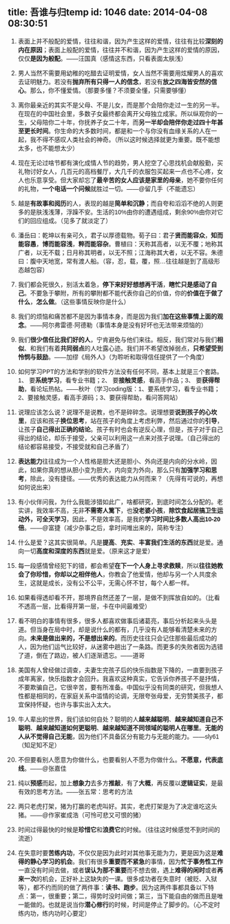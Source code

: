 title: 吾谁与归temp
id: 1046
date: 2014-04-08 08:30:51
---

1.  <span style="font-size:14px;"><span style="font-family:arial,helvetica,sans-serif;"><span style="line-height: normal;">表面上并不般配的爱情，往往和谐，因为产生这样的爱情，往往有比较**深刻的内在原因**；表面上般配的爱情，往往并不和谐，因为产生这样的爱情的原因，仅仅**是因为般配**。&mdash;&mdash;汪国真（感情这东西，只看表面太肤浅）</span></span></span>

2.  <span style="font-size:14px;"><span style="font-family:arial,helvetica,sans-serif;"><span style="font-size:14px;"><span style="font-family:arial,helvetica,sans-serif;"><span style="line-height: normal;">男人当然不需要用幼稚的吃醋去证明爱情，女人当然不需要用炫耀男人的喜欢去证明魅力。若没有**抛弃所有只得一人的信念**，若没有**放之四海皆安然的信心**。那么，你不懂爱情。（那要多懂？不须要全懂，只需要够懂）</span></span></span></span></span>

3.  <span style="font-size:14px;"><span style="font-family:arial,helvetica,sans-serif;"><span style="font-size:14px;"><span style="font-family:arial,helvetica,sans-serif;"><span style="line-height: normal; font-family: arial, helvetica, sans-serif; font-size: 14px;">离你最亲近的其实不是父母、不是儿女，而是那个会陪你走过一生的另一半。在现在的中国社会里，多数子女最终都会离开父母独立成家。所以纵观你的一生，父母陪你二十年，你抚养子女二十年，而</span>**另一半却会陪伴你走过四十年甚至更长时间**<span style="line-height: normal; font-family: arial, helvetica, sans-serif; font-size: 14px;">。你生命的大多数时间，都是和一个与你没有血缘关系的人在一起，我不得不感叹人类社会的神奇。（所以这时候选择就更为重要。既不能想太多，也不能想太少）</span></span></span></span></span>

4.  <span style="font-size:14px;"><span style="font-family:arial,helvetica,sans-serif;"><span style="font-size:14px;"><span style="font-family:arial,helvetica,sans-serif;"><span style="line-height: normal; font-family: arial, helvetica, sans-serif; font-size: 14px;"><span style="font-size:14px;"><span style="font-family:arial,helvetica,sans-serif;"><span style="line-height: normal;">现在无论过啥节都有演化成情人节的趋势，男人挖空了心思找机会献殷勤，买礼物讨好女人，几百元的高档餐厅，大几千的衣服包买起来一点也不心疼，女人也乐意享受。但大家却忘了**最辛苦的女人应该是家里的母亲**，她不要你任何的礼物，**一个电话一个问候**就胜过一切。&mdash;&mdash;@留几手（不能遗忘）</span></span></span></span></span></span></span></span>

5.  <span style="font-size:14px;"><span style="font-family:arial,helvetica,sans-serif;"><span style="font-size:14px;"><span style="font-family:arial,helvetica,sans-serif;"><span style="line-height: normal; font-family: arial, helvetica, sans-serif; font-size: 14px;"><span style="font-size:14px;"><span style="font-family:arial,helvetica,sans-serif;"><span style="font-size:14px;"><span style="font-family:arial,helvetica,sans-serif;"><span style="line-height: normal;">越是**有故事和阅历**的人，表现的越是**简单和沉静**；而自夸和滔滔不绝的人则更多的是肤浅浅薄，浮躁不安。生活的10%由你的遭遇组成，剩余90%由你对它们的回应组成。（见多了就淡定了）</span></span></span></span></span></span></span></span></span></span>

6.  <span style="font-size:14px;"><span style="font-family:arial,helvetica,sans-serif;"><span style="font-size:14px;"><span style="font-family:arial,helvetica,sans-serif;"><span style="line-height: normal; font-family: arial, helvetica, sans-serif; font-size: 14px;"><span style="font-size:14px;"><span style="font-family:arial,helvetica,sans-serif;"><span style="font-size:14px;"><span style="font-family:arial,helvetica,sans-serif;"><span style="font-size:14px;"><span style="font-family:arial,helvetica,sans-serif;"><span style="line-height: normal;">潘岳曰：乾坤以有亲可久，君子以厚德载物。荀子曰：君子**贤而能容众**，**知而能容愚**，**博而能容浅**，**粹而能容杂**。曹植曰：天称其高者，以无不覆；地称其广者，以无不载；日月称其明者，以无不照；江海称其大者，以无不容。朱德曰：腹中天地宽，常有渡人船。（容，忍，载，覆，照&hellip;往往越是到了高级形态越包容）</span></span></span></span></span></span></span></span></span></span></span></span>

7.  <span style="font-size:14px;"><span style="font-family:arial,helvetica,sans-serif;"><span style="font-size:14px;"><span style="font-family:arial,helvetica,sans-serif;"><span style="line-height: normal; font-family: arial, helvetica, sans-serif; font-size: 14px;"><span style="font-size:14px;"><span style="font-family:arial,helvetica,sans-serif;"><span style="font-size:14px;"><span style="font-family:arial,helvetica,sans-serif;"><span style="font-size:14px;"><span style="font-family:arial,helvetica,sans-serif;"><span style="font-size:14px;"><span style="font-family:arial,helvetica,sans-serif;"><span style="line-height: normal;">我们都会死很久，别活太着急，**停下来好好想想再干活**，**瞎忙只是感动了自己**。不要急于攀附，所有的攀附都不能代表你自己的价值，你的**价值在于做了什么**，**怎么做**。（这些事情反映你是什么）</span></span></span></span></span></span></span></span></span></span></span></span></span></span>

8.  <span style="font-size:14px;"><span style="font-family:arial,helvetica,sans-serif;"><span style="font-size:14px;"><span style="font-family:arial,helvetica,sans-serif;"><span style="line-height: normal; font-family: arial, helvetica, sans-serif; font-size: 14px;"><span style="font-size:14px;"><span style="font-family:arial,helvetica,sans-serif;"><span style="font-size:14px;"><span style="font-family:arial,helvetica,sans-serif;"><span style="font-size:14px;"><span style="font-family:arial,helvetica,sans-serif;"><span style="font-size:14px;"><span style="font-family:arial,helvetica,sans-serif;"><span style="font-size:14px;"><span style="font-family:arial,helvetica,sans-serif;"><span style="line-height: normal;">我们的烦恼和痛苦都不是因为事情本身，而是因为我们**加在这些事情上面的观念**。&mdash;&mdash;阿尔弗雷德&middot;阿德勒（事情本身是没有好坏也无法带来烦恼的）</span></span></span></span></span></span></span></span></span></span></span></span></span></span></span></span>

9.  <span style="font-size:14px;"><span style="font-family:arial,helvetica,sans-serif;"><span style="font-size:14px;"><span style="font-family:arial,helvetica,sans-serif;"><span style="line-height: normal; font-family: arial, helvetica, sans-serif; font-size: 14px;"><span style="font-size:14px;"><span style="font-family:arial,helvetica,sans-serif;"><span style="font-size:14px;"><span style="font-family:arial,helvetica,sans-serif;"><span style="font-size:14px;"><span style="font-family:arial,helvetica,sans-serif;"><span style="font-size:14px;"><span style="font-family:arial,helvetica,sans-serif;"><span style="font-size:14px;"><span style="font-family:arial,helvetica,sans-serif;"><span style="font-size:14px;"><span style="font-family:arial,helvetica,sans-serif;"><span style="line-height: normal;">我们**很少信任比我们好的人**，宁肯避免与他们来往。相反，我们常对与我们**相似**、和我们有着**共同弱点**的人吐露心迹。我们并不希望改掉弱点，**只希望受到怜悯与鼓励**。&mdash;&mdash;加缪《局外人》（为聆听和取得信任提供了一个角度）</span></span></span></span></span></span></span></span></span></span></span></span></span></span></span></span></span></span>

10.  <span style="font-size:14px;"><span style="font-family:arial,helvetica,sans-serif;"><span style="font-size:14px;"><span style="font-family:arial,helvetica,sans-serif;"><span style="line-height: normal; font-family: arial, helvetica, sans-serif; font-size: 14px;"><span style="font-size:14px;"><span style="font-family:arial,helvetica,sans-serif;"><span style="font-size:14px;"><span style="font-family:arial,helvetica,sans-serif;"><span style="font-size:14px;"><span style="font-family:arial,helvetica,sans-serif;"><span style="font-size:14px;"><span style="font-family:arial,helvetica,sans-serif;"><span style="font-size:14px;"><span style="font-family:arial,helvetica,sans-serif;"><span style="font-size:14px;"><span style="font-family:arial,helvetica,sans-serif;"><span style="font-size:14px;"><span style="font-family:arial,helvetica,sans-serif;"><span style="line-height: normal;">如何学习PPT的方法和学别的软件方法没有任何不同，基本上就是三个套路。1、 要**系统学习**，看专业书籍；2、 要**接触灵感**，看高手作品；3、 要**获得帮助**，看论坛热帖。&mdash;&mdash;秋叶（学习coding版：1、要系统学习，看专业书籍；2、要接触灵感，看高手源码；3、要获得帮助，看问答网站）</span></span></span></span></span></span></span></span></span></span></span></span></span></span></span></span></span></span></span></span>

11.  <span style="font-size:14px;"><span style="font-family:arial,helvetica,sans-serif;"><span style="font-size:14px;"><span style="font-family:arial,helvetica,sans-serif;"><span style="line-height: normal; font-family: arial, helvetica, sans-serif; font-size: 14px;"><span style="font-size:14px;"><span style="font-family:arial,helvetica,sans-serif;"><span style="font-size:14px;"><span style="font-family:arial,helvetica,sans-serif;"><span style="font-size:14px;"><span style="font-family:arial,helvetica,sans-serif;"><span style="font-size:14px;"><span style="font-family:arial,helvetica,sans-serif;"><span style="font-size:14px;"><span style="font-family:arial,helvetica,sans-serif;"><span style="font-size:14px;"><span style="font-family:arial,helvetica,sans-serif;"><span style="font-size:14px;"><span style="font-family:arial,helvetica,sans-serif;"><span style="font-size:14px;"><span style="font-family:arial,helvetica,sans-serif;"><span style="line-height: normal;">说理应该怎么说？说理不是说教，也不是碎碎念。说理想要**说到孩子的心坎里**，应该和孩子**换位思考**，站在孩子的角度上考虑利弊，然后通过你的**引导**，让孩子**自己得出正确的结论**。孩子有时也会有逆反心理，但是，孩子对于自己得出的结论，却乐于接受，父亲可以利用这一点来对孩子说理。（自己得出的结论都容易接受，不接受就和自己矛盾了）</span></span></span></span></span></span></span></span></span></span></span></span></span></span></span></span></span></span></span></span></span></span>

12.  <span style="font-size:14px;"><span style="font-family:arial,helvetica,sans-serif;"><span style="font-size:14px;"><span style="font-family:arial,helvetica,sans-serif;"><span style="line-height: normal; font-family: arial, helvetica, sans-serif; font-size: 14px;"><span style="font-size:14px;"><span style="font-family:arial,helvetica,sans-serif;"><span style="font-size:14px;"><span style="font-family:arial,helvetica,sans-serif;"><span style="font-size:14px;"><span style="font-family:arial,helvetica,sans-serif;"><span style="font-size:14px;"><span style="font-family:arial,helvetica,sans-serif;"><span style="font-size:14px;"><span style="font-family:arial,helvetica,sans-serif;"><span style="font-size:14px;"><span style="font-family:arial,helvetica,sans-serif;"><span style="font-size:14px;"><span style="font-family:arial,helvetica,sans-serif;"><span style="font-size:14px;"><span style="font-family:arial,helvetica,sans-serif;"><span style="font-size:14px;"><span style="font-family:arial,helvetica,sans-serif;"><span style="line-height: normal;">**表达能力**往往成为一个人性格是胆大还是胆小、外向还是内向的分水岭，因此，如果你真的想从胆小变为胆大，内向变为外向，那么只有**加强学习和思考**，除此，没有捷径。&mdash;&mdash;优秀的表达能力从何而来？（先得有可说的，再想如何说出来）</span></span></span></span></span></span></span></span></span></span></span></span></span></span></span></span></span></span></span></span></span></span></span></span>

13.  <span style="font-size:14px;"><span style="font-family:arial,helvetica,sans-serif;"><span style="font-size:14px;"><span style="font-family:arial,helvetica,sans-serif;"><span style="line-height: normal; font-family: arial, helvetica, sans-serif; font-size: 14px;"><span style="font-size:14px;"><span style="font-family:arial,helvetica,sans-serif;"><span style="font-size:14px;"><span style="font-family:arial,helvetica,sans-serif;"><span style="font-size:14px;"><span style="font-family:arial,helvetica,sans-serif;"><span style="font-size:14px;"><span style="font-family:arial,helvetica,sans-serif;"><span style="font-size:14px;"><span style="font-family:arial,helvetica,sans-serif;"><span style="font-size:14px;"><span style="font-family:arial,helvetica,sans-serif;"><span style="font-size:14px;"><span style="font-family:arial,helvetica,sans-serif;"><span style="font-size:14px;"><span style="font-family:arial,helvetica,sans-serif;"><span style="font-size:14px;"><span style="font-family:arial,helvetica,sans-serif;"><span style="font-size:14px;"><span style="font-family:arial,helvetica,sans-serif;"><span style="line-height: normal;">有小伙伴问我，为什么我能涉猎如此广，啥都研究，到底时间怎么分配的。老实讲，我效率不高，无非**不需寄人篱下**，也**没老婆小孩**，**除饮食起居搞卫生运动外，可全天学习**，因此，不是效率高，是我的**学习时间比多数人高出10-20倍**。&mdash;&mdash;@富捷（减少杂事之后，拿时间堆出来的，简称专注）</span></span></span></span></span></span></span></span></span></span></span></span></span></span></span></span></span></span></span></span></span></span></span></span></span></span>

14.  <span style="font-size:14px;"><span style="font-family:arial,helvetica,sans-serif;"><span style="font-size:14px;"><span style="font-family:arial,helvetica,sans-serif;"><span style="line-height: normal; font-family: arial, helvetica, sans-serif; font-size: 14px;"><span style="font-size:14px;"><span style="font-family:arial,helvetica,sans-serif;"><span style="font-size:14px;"><span style="font-family:arial,helvetica,sans-serif;"><span style="font-size:14px;"><span style="font-family:arial,helvetica,sans-serif;"><span style="font-size:14px;"><span style="font-family:arial,helvetica,sans-serif;"><span style="font-size:14px;"><span style="font-family:arial,helvetica,sans-serif;"><span style="font-size:14px;"><span style="font-family:arial,helvetica,sans-serif;"><span style="font-size:14px;"><span style="font-family:arial,helvetica,sans-serif;"><span style="font-size:14px;"><span style="font-family:arial,helvetica,sans-serif;"><span style="font-size:14px;"><span style="font-family:arial,helvetica,sans-serif;"><span style="font-size:14px;"><span style="font-family:arial,helvetica,sans-serif;"><span style="font-size:14px;"><span style="font-family:arial,helvetica,sans-serif;"><span style="line-height: normal;">什么是爱？这其实很简单。凡是**提高**、**充实**、**丰富我们生活的东西**就是爱。通向一切**高度和深度的东西**就是爱。（原来这才是爱）</span></span></span></span></span></span></span></span></span></span></span></span></span></span></span></span></span></span></span></span></span></span></span></span></span></span></span></span>

15.  <span style="font-size:14px;"><span style="font-family:arial,helvetica,sans-serif;"><span style="font-size:14px;"><span style="font-family:arial,helvetica,sans-serif;"><span style="line-height: normal; font-family: arial, helvetica, sans-serif; font-size: 14px;"><span style="font-size:14px;"><span style="font-family:arial,helvetica,sans-serif;"><span style="font-size:14px;"><span style="font-family:arial,helvetica,sans-serif;"><span style="font-size:14px;"><span style="font-family:arial,helvetica,sans-serif;"><span style="font-size:14px;"><span style="font-family:arial,helvetica,sans-serif;"><span style="font-size:14px;"><span style="font-family:arial,helvetica,sans-serif;"><span style="font-size:14px;"><span style="font-family:arial,helvetica,sans-serif;"><span style="font-size:14px;"><span style="font-family:arial,helvetica,sans-serif;"><span style="font-size:14px;"><span style="font-family:arial,helvetica,sans-serif;"><span style="font-size:14px;"><span style="font-family:arial,helvetica,sans-serif;"><span style="font-size:14px;"><span style="font-family:arial,helvetica,sans-serif;"><span style="font-size:14px;"><span style="font-family:arial,helvetica,sans-serif;"><span style="font-size:14px;"><span style="font-family:arial,helvetica,sans-serif;"><span style="line-height: normal;">每一段感情曾经犯下的错，都会希望**在下一个人身上寻求救赎**，所以**往往她教会了你珍惜，你却以之相伴他人**，你教会了他爱情，他却与另一个人共度余生，这就是成长，没有公不公平，无需心怀不甘，每个人都一样。</span></span></span></span></span></span></span></span></span></span></span></span></span></span></span></span></span></span></span></span></span></span></span></span></span></span></span></span></span></span>

16.  <span style="font-size:14px;"><span style="font-family:arial,helvetica,sans-serif;"><span style="font-size:14px;"><span style="font-family:arial,helvetica,sans-serif;"><span style="line-height: normal; font-family: arial, helvetica, sans-serif; font-size: 14px;"><span style="font-size:14px;"><span style="font-family:arial,helvetica,sans-serif;"><span style="font-size:14px;"><span style="font-family:arial,helvetica,sans-serif;"><span style="font-size:14px;"><span style="font-family:arial,helvetica,sans-serif;"><span style="font-size:14px;"><span style="font-family:arial,helvetica,sans-serif;"><span style="font-size:14px;"><span style="font-family:arial,helvetica,sans-serif;"><span style="font-size:14px;"><span style="font-family:arial,helvetica,sans-serif;"><span style="font-size:14px;"><span style="font-family:arial,helvetica,sans-serif;"><span style="font-size:14px;"><span style="font-family:arial,helvetica,sans-serif;"><span style="font-size:14px;"><span style="font-family:arial,helvetica,sans-serif;"><span style="font-size:14px;"><span style="font-family:arial,helvetica,sans-serif;"><span style="font-size:14px;"><span style="font-family:arial,helvetica,sans-serif;"><span style="font-size:14px;"><span style="font-family:arial,helvetica,sans-serif;"><span style="font-size:14px;"><span style="font-family:arial,helvetica,sans-serif;"><span style="line-height: normal;">如果看得透却看不开，那境界自然还差了一层，是做不到挥放自如的。（比看不透高一层，比看得开第一层，卡在中间最难受）</span></span></span></span></span></span></span></span></span></span></span></span></span></span></span></span></span></span></span></span></span></span></span></span></span></span></span></span></span></span></span></span>

17.  <span style="font-size:14px;"><span style="font-family:arial,helvetica,sans-serif;"><span style="font-size:14px;"><span style="font-family:arial,helvetica,sans-serif;"><span style="line-height: normal; font-family: arial, helvetica, sans-serif; font-size: 14px;"><span style="font-size:14px;"><span style="font-family:arial,helvetica,sans-serif;"><span style="font-size:14px;"><span style="font-family:arial,helvetica,sans-serif;"><span style="font-size:14px;"><span style="font-family:arial,helvetica,sans-serif;"><span style="font-size:14px;"><span style="font-family:arial,helvetica,sans-serif;"><span style="font-size:14px;"><span style="font-family:arial,helvetica,sans-serif;"><span style="font-size:14px;"><span style="font-family:arial,helvetica,sans-serif;"><span style="font-size:14px;"><span style="font-family:arial,helvetica,sans-serif;"><span style="font-size:14px;"><span style="font-family:arial,helvetica,sans-serif;"><span style="font-size:14px;"><span style="font-family:arial,helvetica,sans-serif;"><span style="font-size:14px;"><span style="font-family:arial,helvetica,sans-serif;"><span style="font-size:14px;"><span style="font-family:arial,helvetica,sans-serif;"><span style="font-size:14px;"><span style="font-family:arial,helvetica,sans-serif;"><span style="font-size:14px;"><span style="font-family:arial,helvetica,sans-serif;"><span style="line-height: normal; font-family: arial, helvetica, sans-serif; font-size: 14px;">看不明白的事情有很多，很多人都喜欢做事后诸葛亮，事后分析起来头头是道。但当身在局中时，却是说什么的都有，几乎没有人能够看清楚未来的方向。</span>**未来是做出来的，不是想出来的**<span style="line-height: normal; font-family: arial, helvetica, sans-serif; font-size: 14px;">。而历史往往只会记住那些最后成功的人，因为他们运气比较好，从迷雾中趟出了一条路。而更多的失败者因为选错了道，倒在了路边，被人们逐渐遗忘。&mdash;&mdash;道哥</span></span></span></span></span></span></span></span></span></span></span></span></span></span></span></span></span></span></span></span></span></span></span></span></span></span></span></span></span></span></span></span>

18.  <span style="font-size:14px;"><span style="font-family:arial,helvetica,sans-serif;"><span style="font-size:14px;"><span style="font-family:arial,helvetica,sans-serif;"><span style="line-height: normal; font-family: arial, helvetica, sans-serif; font-size: 14px;"><span style="font-size:14px;"><span style="font-family:arial,helvetica,sans-serif;"><span style="font-size:14px;"><span style="font-family:arial,helvetica,sans-serif;"><span style="font-size:14px;"><span style="font-family:arial,helvetica,sans-serif;"><span style="font-size:14px;"><span style="font-family:arial,helvetica,sans-serif;"><span style="font-size:14px;"><span style="font-family:arial,helvetica,sans-serif;"><span style="font-size:14px;"><span style="font-family:arial,helvetica,sans-serif;"><span style="font-size:14px;"><span style="font-family:arial,helvetica,sans-serif;"><span style="font-size:14px;"><span style="font-family:arial,helvetica,sans-serif;"><span style="font-size:14px;"><span style="font-family:arial,helvetica,sans-serif;"><span style="font-size:14px;"><span style="font-family:arial,helvetica,sans-serif;"><span style="font-size:14px;"><span style="font-family:arial,helvetica,sans-serif;"><span style="font-size:14px;"><span style="font-family:arial,helvetica,sans-serif;"><span style="font-size:14px;"><span style="font-family:arial,helvetica,sans-serif;"><span style="line-height: normal; font-family: arial, helvetica, sans-serif; font-size: 14px;"><span style="font-size:14px;"><span style="font-family:arial,helvetica,sans-serif;"><span style="line-height: normal;">美国有人曾经做过调查，夫妻生完孩子后的快乐指数是下降的，一直要到孩子成年离家，快乐指数才会回升。我喜欢这种真实，它告诉你养孩子不是抒情，不要欺骗自己，它很辛苦，要有所准备。中国似乎没有同类的研究，但我想人性都是相同的，在家庭关系中滥情的论调，无限夸张母爱，无穷赞美孩子，都宜保持怀疑，也许与事实出入太大。</span></span></span></span></span></span></span></span></span></span></span></span></span></span></span></span></span></span></span></span></span></span></span></span></span></span></span></span></span></span></span></span></span></span></span>

19.  <span style="font-size:14px;"><span style="font-family:arial,helvetica,sans-serif;"><span style="font-size:14px;"><span style="font-family:arial,helvetica,sans-serif;"><span style="line-height: normal; font-family: arial, helvetica, sans-serif; font-size: 14px;"><span style="font-size:14px;"><span style="font-family:arial,helvetica,sans-serif;"><span style="font-size:14px;"><span style="font-family:arial,helvetica,sans-serif;"><span style="font-size:14px;"><span style="font-family:arial,helvetica,sans-serif;"><span style="font-size:14px;"><span style="font-family:arial,helvetica,sans-serif;"><span style="font-size:14px;"><span style="font-family:arial,helvetica,sans-serif;"><span style="font-size:14px;"><span style="font-family:arial,helvetica,sans-serif;"><span style="font-size:14px;"><span style="font-family:arial,helvetica,sans-serif;"><span style="font-size:14px;"><span style="font-family:arial,helvetica,sans-serif;"><span style="font-size:14px;"><span style="font-family:arial,helvetica,sans-serif;"><span style="font-size:14px;"><span style="font-family:arial,helvetica,sans-serif;"><span style="font-size:14px;"><span style="font-family:arial,helvetica,sans-serif;"><span style="font-size:14px;"><span style="font-family:arial,helvetica,sans-serif;"><span style="font-size:14px;"><span style="font-family:arial,helvetica,sans-serif;"><span style="line-height: normal; font-family: arial, helvetica, sans-serif; font-size: 14px;"><span style="font-size:14px;"><span style="font-family:arial,helvetica,sans-serif;"><span style="font-size:14px;"><span style="font-family:arial,helvetica,sans-serif;"><span style="line-height: normal;">牛人辈出的世界，我们该如何自处？聪明的人**越来越聪明**、**越来越知道自己不聪明**、**越来越知道如何更聪明**、**越来越知道不同领域的聪明人在哪里**。**无能的人从不觉得自己无能**，因为他们不具备区分有能力与无能的能力。&mdash;&mdash;sly61（知足知不足）</span></span></span></span></span></span></span></span></span></span></span></span></span></span></span></span></span></span></span></span></span></span></span></span></span></span></span></span></span></span></span></span></span></span></span></span></span>

20.  <span style="font-size:14px;"><span style="font-family:arial,helvetica,sans-serif;"><span style="font-size:14px;"><span style="font-family:arial,helvetica,sans-serif;"><span style="line-height: normal; font-family: arial, helvetica, sans-serif; font-size: 14px;"><span style="font-size:14px;"><span style="font-family:arial,helvetica,sans-serif;"><span style="font-size:14px;"><span style="font-family:arial,helvetica,sans-serif;"><span style="font-size:14px;"><span style="font-family:arial,helvetica,sans-serif;"><span style="font-size:14px;"><span style="font-family:arial,helvetica,sans-serif;"><span style="font-size:14px;"><span style="font-family:arial,helvetica,sans-serif;"><span style="font-size:14px;"><span style="font-family:arial,helvetica,sans-serif;"><span style="font-size:14px;"><span style="font-family:arial,helvetica,sans-serif;"><span style="font-size:14px;"><span style="font-family:arial,helvetica,sans-serif;"><span style="font-size:14px;"><span style="font-family:arial,helvetica,sans-serif;"><span style="font-size:14px;"><span style="font-family:arial,helvetica,sans-serif;"><span style="font-size:14px;"><span style="font-family:arial,helvetica,sans-serif;"><span style="font-size:14px;"><span style="font-family:arial,helvetica,sans-serif;"><span style="font-size:14px;"><span style="font-family:arial,helvetica,sans-serif;"><span style="line-height: normal; font-family: arial, helvetica, sans-serif; font-size: 14px;"><span style="font-size:14px;"><span style="font-family:arial,helvetica,sans-serif;"><span style="font-size:14px;"><span style="font-family:arial,helvetica,sans-serif;"><span style="font-size:14px;"><span style="font-family:arial,helvetica,sans-serif;"><span style="line-height: normal;">不但要看别人愿意为你做什么，也要看别人不愿为你做什么。**不愿意，代表底线**。&mdash;&mdash;@张嘉佳</span></span></span></span></span></span></span></span></span></span></span></span></span></span></span></span></span></span></span></span></span></span></span></span></span></span></span></span></span></span></span></span></span></span></span></span></span></span></span>

21.  <span style="font-size:14px;"><span style="font-family:arial,helvetica,sans-serif;"><span style="font-size:14px;"><span style="font-family:arial,helvetica,sans-serif;"><span style="line-height: normal; font-family: arial, helvetica, sans-serif; font-size: 14px;"><span style="font-size:14px;"><span style="font-family:arial,helvetica,sans-serif;"><span style="font-size:14px;"><span style="font-family:arial,helvetica,sans-serif;"><span style="font-size:14px;"><span style="font-family:arial,helvetica,sans-serif;"><span style="font-size:14px;"><span style="font-family:arial,helvetica,sans-serif;"><span style="font-size:14px;"><span style="font-family:arial,helvetica,sans-serif;"><span style="font-size:14px;"><span style="font-family:arial,helvetica,sans-serif;"><span style="font-size:14px;"><span style="font-family:arial,helvetica,sans-serif;"><span style="font-size:14px;"><span style="font-family:arial,helvetica,sans-serif;"><span style="font-size:14px;"><span style="font-family:arial,helvetica,sans-serif;"><span style="font-size:14px;"><span style="font-family:arial,helvetica,sans-serif;"><span style="font-size:14px;"><span style="font-family:arial,helvetica,sans-serif;"><span style="font-size:14px;"><span style="font-family:arial,helvetica,sans-serif;"><span style="font-size:14px;"><span style="font-family:arial,helvetica,sans-serif;"><span style="line-height: normal; font-family: arial, helvetica, sans-serif; font-size: 14px;"><span style="font-size:14px;"><span style="font-family:arial,helvetica,sans-serif;"><span style="font-size:14px;"><span style="font-family:arial,helvetica,sans-serif;"><span style="font-size:14px;"><span style="font-family:arial,helvetica,sans-serif;"><span style="font-size:14px;"><span style="font-family:arial,helvetica,sans-serif;"><span style="line-height: normal;">纯以**预感**而起，加上**想象力**去多方**推敲**，有了**大概**，再反覆以**逻辑证实**，是最有效的思考方法。&mdash;&mdash;张五常：思考的方法</span></span></span></span></span></span></span></span></span></span></span></span></span></span></span></span></span></span></span></span></span></span></span></span></span></span></span></span></span></span></span></span></span></span></span></span></span></span></span></span></span>

22.  <span style="font-size:14px;"><span style="font-family:arial,helvetica,sans-serif;"><span style="font-size:14px;"><span style="font-family:arial,helvetica,sans-serif;"><span style="line-height: normal; font-family: arial, helvetica, sans-serif; font-size: 14px;"><span style="font-size:14px;"><span style="font-family:arial,helvetica,sans-serif;"><span style="font-size:14px;"><span style="font-family:arial,helvetica,sans-serif;"><span style="font-size:14px;"><span style="font-family:arial,helvetica,sans-serif;"><span style="font-size:14px;"><span style="font-family:arial,helvetica,sans-serif;"><span style="font-size:14px;"><span style="font-family:arial,helvetica,sans-serif;"><span style="font-size:14px;"><span style="font-family:arial,helvetica,sans-serif;"><span style="font-size:14px;"><span style="font-family:arial,helvetica,sans-serif;"><span style="font-size:14px;"><span style="font-family:arial,helvetica,sans-serif;"><span style="font-size:14px;"><span style="font-family:arial,helvetica,sans-serif;"><span style="font-size:14px;"><span style="font-family:arial,helvetica,sans-serif;"><span style="font-size:14px;"><span style="font-family:arial,helvetica,sans-serif;"><span style="font-size:14px;"><span style="font-family:arial,helvetica,sans-serif;"><span style="font-size:14px;"><span style="font-family:arial,helvetica,sans-serif;"><span style="line-height: normal; font-family: arial, helvetica, sans-serif; font-size: 14px;"><span style="font-size:14px;"><span style="font-family:arial,helvetica,sans-serif;"><span style="font-size:14px;"><span style="font-family:arial,helvetica,sans-serif;"><span style="font-size:14px;"><span style="font-family:arial,helvetica,sans-serif;"><span style="font-size:14px;"><span style="font-family:arial,helvetica,sans-serif;"><span style="font-size:14px;"><span style="font-family:arial,helvetica,sans-serif;"><span style="line-height: normal;">两只老虎打架，猪为打赢的老虎叫好。其实，老虎打架是为了决定谁吃这头猪。&mdash;&mdash;@作家崔成浩（可怜可悲又可恨的猪）</span></span></span></span></span></span></span></span></span></span></span></span></span></span></span></span></span></span></span></span></span></span></span></span></span></span></span></span></span></span></span></span></span></span></span></span></span></span></span></span></span></span></span>

23.  <span style="font-size:14px;"><span style="font-family:arial,helvetica,sans-serif;"><span style="font-size:14px;"><span style="font-family:arial,helvetica,sans-serif;"><span style="line-height: normal; font-family: arial, helvetica, sans-serif; font-size: 14px;"><span style="font-size:14px;"><span style="font-family:arial,helvetica,sans-serif;"><span style="font-size:14px;"><span style="font-family:arial,helvetica,sans-serif;"><span style="font-size:14px;"><span style="font-family:arial,helvetica,sans-serif;"><span style="font-size:14px;"><span style="font-family:arial,helvetica,sans-serif;"><span style="font-size:14px;"><span style="font-family:arial,helvetica,sans-serif;"><span style="font-size:14px;"><span style="font-family:arial,helvetica,sans-serif;"><span style="font-size:14px;"><span style="font-family:arial,helvetica,sans-serif;"><span style="font-size:14px;"><span style="font-family:arial,helvetica,sans-serif;"><span style="font-size:14px;"><span style="font-family:arial,helvetica,sans-serif;"><span style="font-size:14px;"><span style="font-family:arial,helvetica,sans-serif;"><span style="font-size:14px;"><span style="font-family:arial,helvetica,sans-serif;"><span style="font-size:14px;"><span style="font-family:arial,helvetica,sans-serif;"><span style="font-size:14px;"><span style="font-family:arial,helvetica,sans-serif;"><span style="line-height: normal; font-family: arial, helvetica, sans-serif; font-size: 14px;"><span style="font-size:14px;"><span style="font-family:arial,helvetica,sans-serif;"><span style="font-size:14px;"><span style="font-family:arial,helvetica,sans-serif;"><span style="font-size:14px;"><span style="font-family:arial,helvetica,sans-serif;"><span style="font-size:14px;"><span style="font-family:arial,helvetica,sans-serif;"><span style="font-size:14px;"><span style="font-family:arial,helvetica,sans-serif;"><span style="font-size:14px;"><span style="font-family:arial,helvetica,sans-serif;"><span style="line-height: normal;">时间过得最快的时候是**珍惜它**和**浪费它**的时候。（往往这时候感觉不到时间的流逝）</span></span></span></span></span></span></span></span></span></span></span></span></span></span></span></span></span></span></span></span></span></span></span></span></span></span></span></span></span></span></span></span></span></span></span></span></span></span></span></span></span></span></span></span></span>

24.  <span style="font-size:14px;"><span style="font-family:arial,helvetica,sans-serif;"><span style="font-size:14px;"><span style="font-family:arial,helvetica,sans-serif;"><span style="line-height: normal; font-family: arial, helvetica, sans-serif; font-size: 14px;"><span style="font-size:14px;"><span style="font-family:arial,helvetica,sans-serif;"><span style="font-size:14px;"><span style="font-family:arial,helvetica,sans-serif;"><span style="font-size:14px;"><span style="font-family:arial,helvetica,sans-serif;"><span style="font-size:14px;"><span style="font-family:arial,helvetica,sans-serif;"><span style="font-size:14px;"><span style="font-family:arial,helvetica,sans-serif;"><span style="font-size:14px;"><span style="font-family:arial,helvetica,sans-serif;"><span style="font-size:14px;"><span style="font-family:arial,helvetica,sans-serif;"><span style="font-size:14px;"><span style="font-family:arial,helvetica,sans-serif;"><span style="font-size:14px;"><span style="font-family:arial,helvetica,sans-serif;"><span style="font-size:14px;"><span style="font-family:arial,helvetica,sans-serif;"><span style="font-size:14px;"><span style="font-family:arial,helvetica,sans-serif;"><span style="font-size:14px;"><span style="font-family:arial,helvetica,sans-serif;"><span style="font-size:14px;"><span style="font-family:arial,helvetica,sans-serif;"><span style="line-height: normal; font-family: arial, helvetica, sans-serif; font-size: 14px;"><span style="font-size:14px;"><span style="font-family:arial,helvetica,sans-serif;"><span style="font-size:14px;"><span style="font-family:arial,helvetica,sans-serif;"><span style="font-size:14px;"><span style="font-family:arial,helvetica,sans-serif;"><span style="font-size:14px;"><span style="font-family:arial,helvetica,sans-serif;"><span style="font-size:14px;"><span style="font-family:arial,helvetica,sans-serif;"><span style="font-size:14px;"><span style="font-family:arial,helvetica,sans-serif;"><span style="font-size:14px;"><span style="font-family:arial,helvetica,sans-serif;"><span style="line-height: normal;">在失意时要**苦练内功**，不仅仅是因为此时对其他事无能为力，更是因为这是**难得的静心学习的机会**。我们有很多**重要而不紧急**的事情，因为**忙于事务性工作**一直没有时间去做，或者**误认为那不重要**而不想去做，遇上**难得的闲时**或者**再来一次**的机会，正好补上这缺失的一课。很多成功者在失意时（被贬、入狱等），都不约而同的做了两件事：**读书、跑步**。因为这两件事都具备以下特点：第一，很重要；第二，得势时没时间做；第三，当下能自由的做而且是唯一能做的。也就是说当你**潜心修行**的时候，时间是停止了脚步的。（心不定时练内功，练内功时心要定）</span></span></span></span></span></span></span></span></span></span></span></span></span></span></span></span></span></span></span></span></span></span></span></span></span></span></span></span></span></span></span></span></span></span></span></span></span></span></span></span></span></span></span></span></span></span></span>